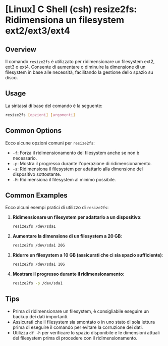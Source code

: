 # [Linux] C Shell (csh) resize2fs: Ridimensiona un filesystem ext2/ext3/ext4

## Overview
Il comando `resize2fs` è utilizzato per ridimensionare un filesystem ext2, ext3 o ext4. Consente di aumentare o diminuire la dimensione di un filesystem in base alle necessità, facilitando la gestione dello spazio su disco.

## Usage
La sintassi di base del comando è la seguente:

```bash
resize2fs [opzioni] [argomenti]
```

## Common Options
Ecco alcune opzioni comuni per `resize2fs`:

- `-f`: Forza il ridimensionamento del filesystem anche se non è necessario.
- `-p`: Mostra il progresso durante l'operazione di ridimensionamento.
- `-s`: Ridimensiona il filesystem per adattarlo alla dimensione del dispositivo sottostante.
- `-M`: Ridimensiona il filesystem al minimo possibile.

## Common Examples
Ecco alcuni esempi pratici di utilizzo di `resize2fs`:

1. **Ridimensionare un filesystem per adattarlo a un dispositivo**:
   ```bash
   resize2fs /dev/sda1
   ```

2. **Aumentare la dimensione di un filesystem a 20 GB**:
   ```bash
   resize2fs /dev/sda1 20G
   ```

3. **Ridurre un filesystem a 10 GB (assicurati che ci sia spazio sufficiente)**:
   ```bash
   resize2fs /dev/sda1 10G
   ```

4. **Mostrare il progresso durante il ridimensionamento**:
   ```bash
   resize2fs -p /dev/sda1
   ```

## Tips
- Prima di ridimensionare un filesystem, è consigliabile eseguire un backup dei dati importanti.
- Assicurati che il filesystem sia smontato o in uno stato di sola lettura prima di eseguire il comando per evitare la corruzione dei dati.
- Utilizza `df -h` per verificare lo spazio disponibile e le dimensioni attuali del filesystem prima di procedere con il ridimensionamento.